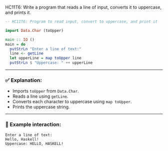 HC11T6: Write a program that reads a line of input, converts it to uppercase, and prints it.
```haskell
-- HC11T6: Program to read input, convert to uppercase, and print it

import Data.Char (toUpper)

main :: IO ()
main = do
  putStrLn "Enter a line of text:"
  line <- getLine
  let upperLine = map toUpper line
  putStrLn $ "Uppercase: " ++ upperLine
```

---

### ✅ Explanation:

* Imports `toUpper` from `Data.Char`.
* Reads a line using `getLine`.
* Converts each character to uppercase using `map toUpper`.
* Prints the uppercase string.

---

### 🧪 Example interaction:

```
Enter a line of text:
Hello, Haskell!
Uppercase: HELLO, HASKELL!
```
